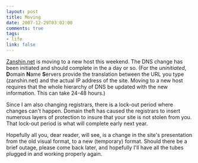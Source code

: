 ```yaml
--- 
layout: post
title: Moving
date: 2007-12-29T03:02:00
comments: true
tags:
- life
link: false
---
```

<a href="https://zanshin.net" title="Zanshin.net">Zanshin.net</a> is moving to a new host this weekend.  The DNS change has been initiated and should complete in the a day or so.  (For the <em>uninitiated</em>, <strong>D</strong>omain <strong>N</strong>ame <strong>S</strong>ervers provide the translation between the URL you type (zanshin.net) and the actual IP address of the site.  Moving to a new host requires that the whole hierarchy of DNS be updated with the new information.  This can take 24-48 hours.)

Since I am also changing registrars, there is a lock-out period where changes can't happen.  Domain theft has caused the registrars to insert numerous layers of protection to insure that your site is not stolen from you.  That lock-out period is what will complete early next year.

Hopefully all you, dear reader, will see, is a change in the site's presentation from the old visual format, to a new (temporary) format.  Should there be a brief outage, please come back later, and hopefully I'll have all the tubes plugged in and working properly again.
